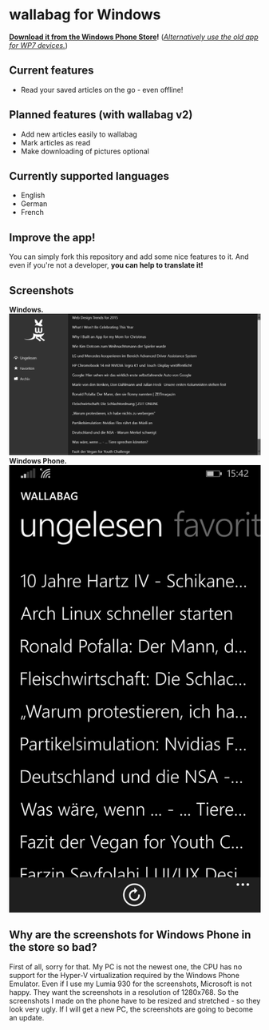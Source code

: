 wallabag for Windows
================
**[Download it from the Windows Phone Store](http://www.windowsphone.com/en-US/store/app/wallabag/d5226cf1-f422-4e00-996c-88e9c5233332)!**
(*[Alternatively use the old app for WP7 devices.](http://www.windowsphone.com/en-us/store/app/wallabag/ff890514-348c-4d0b-9b43-153fff3f7450)*)

## Current features
- Read your saved articles on the go - even offline!

## Planned features (with wallabag v2)
- Add new articles easily to wallabag
- Mark articles as read
- Make downloading of pictures optional

## Currently supported languages
- English
- German
- French

## Improve the app!
You can simply fork this repository and add some nice features to it.
And even if you're not a developer, **you can help to translate it!**


## Screenshots
**Windows.**
![Main page on Windows](additional/screenshots/desktop/mainpage.png)
**Windows Phone.**
![Main page on Windows Phone](additional/screenshots/phone/mainpage.png)

## Why are the screenshots for Windows Phone in the store so bad?
First of all, sorry for that. My PC is not the newest one, the CPU has no support for the Hyper-V virtualization required by the Windows Phone Emulator.
Even if I use my Lumia 930 for the screenshots, Microsoft is not happy. They want the screenshots in a resolution of 1280x768. So the screenshots I made on the phone have to be resized and stretched - so they look very ugly.
If I will get a new PC, the screenshots are going to become an update.
